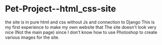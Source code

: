 # Pet-Project--html_css-site
the site is in pure html and css without Js and connection to Django
This is my first experience to make my own website that
The site doesn't look very nice (Not the main page) since I don't know how to use Photoshop to create various images for the site.
